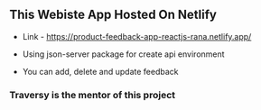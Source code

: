 ## This Webiste App Hosted On Netlify

- Link - https://product-feedback-app-reactjs-rana.netlify.app/

- Using json-server package for create api environment
- You can add, delete and update feedback

### Traversy is the mentor of this project
